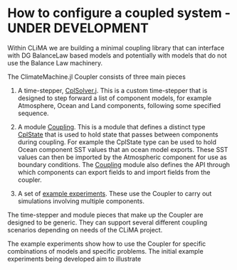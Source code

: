 # How to configure a coupled system - UNDER DEVELOPMENT
  
Within CLiMA we are building a minimal coupling library that can interface with DG BalanceLaw based models
and potentially with models that do not use the Balance Law machinery.

The ClimateMachine.jl Coupler consists of three main pieces

1. A time-stepper, [CplSolver.j](/src/Numerics/ODESolvers/CplSolver.jl). This is a custom 
   time-stepper that is designed to step forward a list of component models, for example 
   Atmosphere, Ocean and Land components, following some specified sequence.

2. A module [Coupling](src/Coupling/Coupling.jl). This is a module that defines a distinct type
   [CplState](src/Coupling/CplState.jl) that is used to hold state that passes between 
   components during coupling. For example the CplState type can be used to hold Ocean component
   SST values that an ocean model exports. These SST values can then be imported by the 
   Atmospheric component for use as boundary conditions. The [Coupling](src/Coupling/Coupling.jl) module
   also defines the API through which components can export fields to and import fields from 
   the coupler. 
   
3. A set of [example experiments](experiments/CouplingDesignTests/). These use the Coupler to 
   carry out simulations involving multiple components.
   
The time-stepper and module pieces that make up the Coupler are designed to be generic. 
They can support several different coupling scenarios depending on needs of the CLiMA project.

The example experiments show how to use the Coupler for specific combinations of models and specific
problems. The initial example experiments being developed aim to illustrate 



